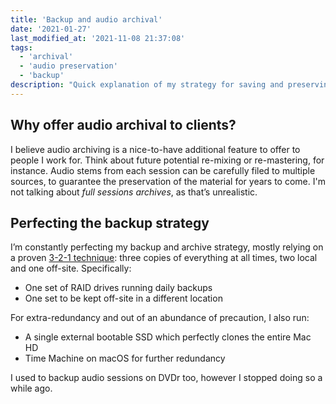 ```yaml
---
title: 'Backup and audio archival'
date: '2021-01-27'
last_modified_at: '2021-11-08 21:37:08'
tags:
  - 'archival'
  - 'audio preservation'
  - 'backup'
description: "Quick explanation of my strategy for saving and preserving data, and especially sound material, both for personal use and for work."
---
```

## Why offer audio archival to clients?

I believe audio archiving is a nice-to-have additional feature to offer to people I work for. Think about future potential re-mixing or re-mastering, for instance. Audio stems from each session can be carefully filed to multiple sources, to guarantee the preservation of the material for years to come. I'm not talking about _full sessions archives_, as that’s unrealistic.

## Perfecting the backup strategy

I’m constantly perfecting my backup and archive strategy, mostly relying on a proven [3-2-1 technique](https://www.backblaze.com/blog/the-3-2-1-backup-strategy/): three copies of everything at all times, two local and one off-site. Specifically:

- One set of RAID drives running daily backups
- One set to be kept off-site in a different location

For extra-redundancy and out of an abundance of precaution, I also run:

- A single external bootable SSD which perfectly clones the entire Mac HD
- Time Machine on macOS for further redundancy

I used to backup audio sessions on DVDr too, however I stopped doing so a while ago.